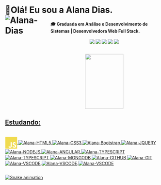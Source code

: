 # 👋Olá! Eu sou a Alana Dias. <img align="left" alt="Alana-Dias"  height="150" width="150" src="https://imagizer.imageshack.com/img923/5049/jiLWdU.gif">

#### 🎓 Graduada em Análise e Desenvolvimento de Sistemas | Desenvolvedora Web Full Stack.
    
<div align="center"> 
    <a href="https://www.youtube.com/channel/UCZiY0O7qWZ0OUXUXgZma5LA/featured" target="_blank"><img src="https://img.shields.io/badge/YouTube-FF0000?style=for-the-badge&logo=youtube&logoColor=white"></a>
    <a href="https://www.instagram.com/alanadiastech/" target="_blank"><img src="https://img.shields.io/badge/-Instagram-%23E4405F?style=for-the-badge&logo=instagram&logoColor=white"></a>
    <a href="https://twitter.com/alanadiastech" target="_blank"><img src="https://img.shields.io/badge/Twitch-9146FF?style=for-the-badge&logo=twitch&logoColor=white"></a>
   <a href = "mailto:ads.pict@gmail.com"  target="_blank"><img src="https://img.shields.io/badge/-Gmail-%23333?style=for-the-badge&logo=gmail&logoColor=white"></a>
    <a href="https://www.linkedin.com/in/alanadiastech/" target="_blank"><img src="https://img.shields.io/badge/-LinkedIn-%230077B5?style=for-the-badge&logo=linkedin&logoColor=white"></a> 
 </div>

##

 <div align="center">
      <a href="beacons.page/alanadiastech">
      <img height="180em" width="50%" src="https://github-readme-stats.vercel.app/api?username=alanadiastech&show_icons=true&theme=synthwave&include_all_commits=true&count_private=true"/>
<!--       <img align="right" height="180em" width="48%" src="https://github-readme-stats.vercel.app/api/top-langs/?username=alanadiastech&layout=compact&langs_count=7&theme=synthwave "/> -->
</div>
    
   ##
    
   ## Estudando:
 
 <div style="display: inline_block " ><br>
    <img align="center" alt="Alana-Js" height="40" width="40" src="https://raw.githubusercontent.com/devicons/devicon/master/icons/javascript/javascript-plain.svg">
    <img  align="center" alt="Alana-HTML5" height="40" width="40" src="https://cdn.jsdelivr.net/gh/devicons/devicon/icons/html5/html5-plain-wordmark.svg" />
    <img  align="center" alt="Alana-CSS3" height="40" width="40" src="https://cdn.jsdelivr.net/gh/devicons/devicon/icons/css3/css3-plain-wordmark.svg" />
    <img  align="center" alt="Alana-Bootstrap" height="40" width="40" src="https://cdn.jsdelivr.net/gh/devicons/devicon/icons/bootstrap/bootstrap-plain-wordmark.svg" />
    <img  align="center" alt="Alana-JQUERY" height="40" width="40" src="https://cdn.jsdelivr.net/gh/devicons/devicon/icons/jquery/jquery-plain-wordmark.svg" />
    <img  align="center" alt="Alana-NODEJS" height="40" width="40" src="https://cdn.jsdelivr.net/gh/devicons/devicon/icons/nodejs/nodejs-plain.svg" />
    <img  align="center" alt="Alana-ANGULAR" height="40" width="40" src="https://cdn.jsdelivr.net/gh/devicons/devicon/icons/angularjs/angularjs-original.svg" />
    <img  align="center" alt="Alana-TYPESCRIPT" height="40" width="40"  src="https://cdn.jsdelivr.net/gh/devicons/devicon/icons/typescript/typescript-original.svg" />
    <img  align="center" alt="Alana-TYPESCRIPT" height="40" width="40"  align="center" alt="Alana-MYSQL" height="30" width="40" src="https://cdn.jsdelivr.net/gh/devicons/devicon/icons/mysql/mysql-original.svg" />
    <img  align="center" alt="Alana-MONGODB" height="40" width="40"  src="https://cdn.jsdelivr.net/gh/devicons/devicon/icons/mongodb/mongodb-original.svg" />
    <img align="center" alt="Alana-GITHUB" height="40" width="40"  src="https://cdn.icon-icons.com/icons2/1488/PNG/128/5347-github_102542.png" />
    <img  align="center" alt="Alana-GIT" height="40" width="40" src="https://cdn.jsdelivr.net/gh/devicons/devicon/icons/git/git-original.svg" />
    <img  align="center" alt="Alana-VSCODE" height="40" width="40" src="https://cdn.jsdelivr.net/gh/devicons/devicon/icons/vscode/vscode-original-wordmark.svg" />
    <img align="center" alt="Alana-VSCODE" height="40" width="40" src="https://cdn.jsdelivr.net/gh/devicons/devicon/icons/java/java-original-wordmark.svg" />
      <img align="center" alt="Alana-VSCODE" height="40" width="40" src="https://cdn.icon-icons.com/icons2/1381/PNG/512/eclipse_94656.png" />
</div>

##
 
  ![Snake animation](https://github.com/alanadiastech/alanadias/blob/output/github-contribution-grid-snake.svg) 
 
</div>




